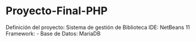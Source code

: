 # Proyecto-Final-PHP
Definición del proyecto: Sistema de gestión de Biblioteca
IDE: NetBeans 11
Framework: -
Base de Datos: MariaDB
